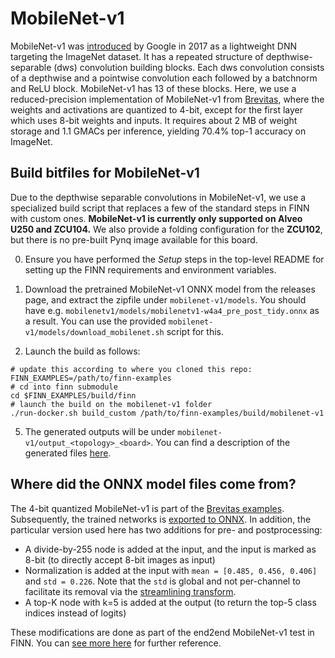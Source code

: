 # MobileNet-v1

MobileNet-v1 was [introduced](https://arxiv.org/abs/1704.04861) by Google in 2017 as a lightweight
DNN targeting the ImageNet dataset.
It has a repeated structure of depthwise-separable (dws) convolution building blocks.
Each dws convolution consists
of a depthwise and a pointwise convolution each followed by a batchnorm and ReLU block.
MobileNet-v1 has 13 of these blocks.
Here, we use a reduced-precision implementation of MobileNet-v1 from [Brevitas](https://github.com/Xilinx/brevitas/tree/master/brevitas_examples/imagenet_classification),
where the weights and activations are quantized to 4-bit, except for the first
layer which uses 8-bit weights and inputs.
It requires about 2 MB of weight storage and 1.1 GMACs per inference, yielding
70.4\% top-1 accuracy on ImageNet.

## Build bitfiles for MobileNet-v1

Due to the depthwise separable convolutions in MobileNet-v1,
we use a specialized build script that replaces a few of the standard steps
in FINN with custom ones.
**MobileNet-v1 is currently only supported on Alveo U250 and ZCU104.**
We also provide a folding configuration for the **ZCU102**, but there is no pre-built Pynq image available for this board.

0. Ensure you have performed the *Setup* steps in the top-level README for setting up the FINN requirements and environment variables.

1. Download the pretrained MobileNet-v1 ONNX model from the releases page, and extract
the zipfile under `mobilenet-v1/models`. You should have e.g. `mobilenetv1/models∕mobilenetv1-w4a4_pre_post_tidy.onnx` as a result.
You can use the provided `mobilenet-v1/models/download_mobilenet.sh` script for this.

2. Launch the build as follows:
```SHELL
# update this according to where you cloned this repo:
FINN_EXAMPLES=/path/to/finn-examples
# cd into finn submodule
cd $FINN_EXAMPLES/build/finn
# launch the build on the mobilenet-v1 folder
./run-docker.sh build_custom /path/to/finn-examples/build/mobilenet-v1
```

5. The generated outputs will be under `mobilenet-v1/output_<topology>_<board>`. You can find a description of the generated files [here](https://finn-dev.readthedocs.io/en/latest/command_line.html#simple-dataflow-build-mode).

## Where did the ONNX model files come from?

The 4-bit quantized MobileNet-v1 is part of the
[Brevitas examples](https://github.com/Xilinx/brevitas/tree/master/brevitas_examples/imagenet_classification).
Subsequently, the trained networks is [exported to ONNX](https://github.com/Xilinx/finn/blob/master/notebooks/basics/1_brevitas_network_import.ipynb). In addition, the particular version used here has two additions for pre- and postprocessing:

* A divide-by-255 node is added at the input, and the input is marked as 8-bit (to directly accept 8-bit images as input)
* Normalization is added at the input with `mean = [0.485, 0.456, 0.406]` and `std = 0.226`. Note that the `std` is global and not per-channel to facilitate its removal via the [streamlining transform](https://arxiv.org/pdf/1709.04060).
* A top-K node with k=5 is added at the output (to return the top-5 class indices instead of logits)

These modifications are done as part of the end2end MobileNet-v1 test in FINN.
You can [see more here](https://github.com/Xilinx/finn/blob/bf9a67eee6ff5a797ea3a0bd866706d7518c3c6f/tests/end2end/test_end2end_mobilenet_v1.py#L102)
for further reference.
